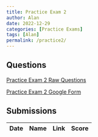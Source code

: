 ```yaml
---
title: Practice Exam 2
author: Alan
date: 2022-12-29
categories: [Practice Exams]
tags: [Alan]
permalink: /practice2/
---
```


## Questions

[Practice Exam 2 Raw Questions](/music-history/practice2qs/)

[Practice Exam 2 Google Form](https://forms.gle/7rMBKPCt52xMMKeJ6)



## Submissions

| Date      | Name | Link | Score     | 
| :---        |    :----:  | :----: |          ---: |